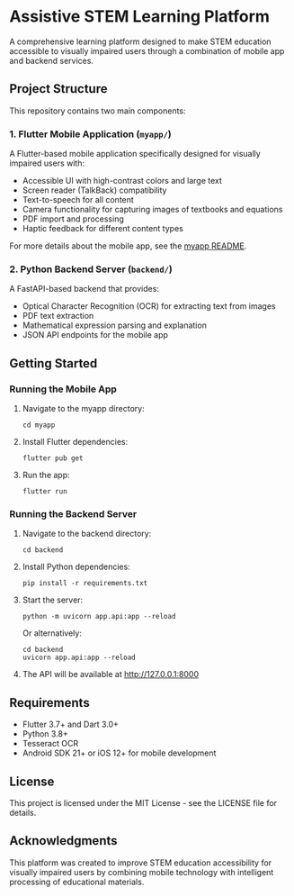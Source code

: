 # Assistive STEM Learning Platform

A comprehensive learning platform designed to make STEM education accessible to visually impaired users through a combination of mobile app and backend services.

## Project Structure

This repository contains two main components:

### 1. Flutter Mobile Application (`myapp/`)

A Flutter-based mobile application specifically designed for visually impaired users with:
- Accessible UI with high-contrast colors and large text
- Screen reader (TalkBack) compatibility
- Text-to-speech for all content
- Camera functionality for capturing images of textbooks and equations
- PDF import and processing
- Haptic feedback for different content types

For more details about the mobile app, see the [myapp README](./myapp/README.md).

### 2. Python Backend Server (`backend/`)

A FastAPI-based backend that provides:
- Optical Character Recognition (OCR) for extracting text from images
- PDF text extraction
- Mathematical expression parsing and explanation
- JSON API endpoints for the mobile app

## Getting Started

### Running the Mobile App

1. Navigate to the myapp directory:
   ```
   cd myapp
   ```

2. Install Flutter dependencies:
   ```
   flutter pub get
   ```

3. Run the app:
   ```
   flutter run
   ```

### Running the Backend Server

1. Navigate to the backend directory:
   ```
   cd backend
   ```

2. Install Python dependencies:
   ```
   pip install -r requirements.txt
   ```

3. Start the server:
   ```
   python -m uvicorn app.api:app --reload
   ```

   Or alternatively:
   ```
   cd backend
   uvicorn app.api:app --reload
   ```

4. The API will be available at http://127.0.0.1:8000

## Requirements

- Flutter 3.7+ and Dart 3.0+
- Python 3.8+
- Tesseract OCR
- Android SDK 21+ or iOS 12+ for mobile development

## License

This project is licensed under the MIT License - see the LICENSE file for details.

## Acknowledgments

This platform was created to improve STEM education accessibility for visually impaired users by combining mobile technology with intelligent processing of educational materials. 